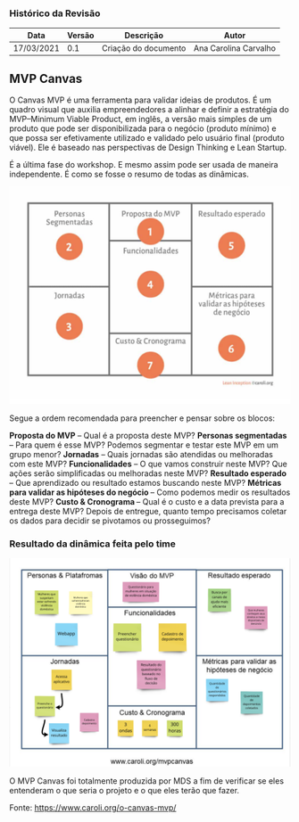 ### Histórico da Revisão
| Data | Versão | Descrição | Autor |
|---|---|---|---|
| 17/03/2021| 0.1 |Criação do documento | Ana Carolina Carvalho |

## MVP Canvas

O Canvas MVP é uma ferramenta para validar ideias de produtos. É um quadro visual que auxilia empreendedores a alinhar e definir a estratégia do MVP–Minimum Viable Product, em inglês, a versão mais simples de um produto que pode ser disponibilizada para o negócio (produto mínimo) e que possa ser efetivamente utilizado e validado pelo usuário final (produto viável). Ele é baseado nas perspectivas de Design Thinking e Lean Startup.

É a última fase do workshop. E mesmo assim pode ser usada de maneira independente. É como se fosse o resumo de todas as dinâmicas.

![mvpcanvas](../../../img/mvpcanvas.png)

Segue a ordem recomendada para preencher e pensar sobre os blocos:

<b>Proposta do MVP</b> – Qual é a proposta deste MVP?
<b>Personas segmentadas</b> – Para quem é esse MVP? Podemos segmentar e testar este MVP em um grupo menor?
<b>Jornadas</b> – Quais jornadas são atendidas ou melhoradas com este MVP?
<b>Funcionalidades</b> – O que vamos construir neste MVP? Que ações serão simplificadas ou melhoradas neste MVP?
<b>Resultado esperado</b> – Que aprendizado ou resultado estamos buscando neste MVP?
<b>Métricas para validar as hipóteses do negócio </b>– Como podemos medir os resultados deste MVP?
<b>Custo & Cronograma </b>– Qual é o custo e a data prevista para a entrega deste MVP? Depois de entregue, quanto tempo precisamos coletar os dados para decidir se pivotamos ou prosseguimos?



### Resultado da dinâmica feita pelo time

![mvpcanvas](../../../img/mvpcanvas2.png)

O MVP Canvas foi totalmente produzida por MDS a fim de verificar se eles entenderam o que seria o projeto e o que eles terão que fazer.

Fonte: https://www.caroli.org/o-canvas-mvp/